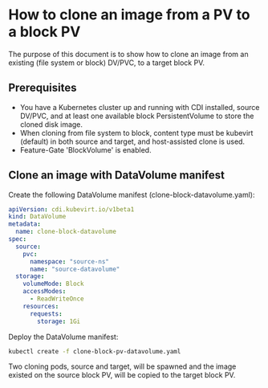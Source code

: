 # How to clone an image from a PV to a block PV
The purpose of this document is to show how to clone an image from an existing (file system or block) DV/PVC, to a target block PV.

## Prerequisites
- You have a Kubernetes cluster up and running with CDI installed, source DV/PVC, and at least one available block PersistentVolume to store the cloned disk image.
- When cloning from file system to block, content type must be kubevirt (default) in both source and target, and host-assisted clone is used.
- Feature-Gate 'BlockVolume' is enabled.


## Clone an image with DataVolume manifest

Create the following DataVolume manifest (clone-block-datavolume.yaml):

```yaml
apiVersion: cdi.kubevirt.io/v1beta1
kind: DataVolume
metadata:
  name: clone-block-datavolume
spec:
  source:
    pvc:
      namespace: "source-ns"
      name: "source-datavolume"
  storage:
    volumeMode: Block
    accessModes:
      - ReadWriteOnce
    resources:
      requests:
        storage: 1Gi
```

Deploy the DataVolume manifest:

```bash
kubectl create -f clone-block-pv-datavolume.yaml
```

Two cloning pods, source and target, will be spawned and the image existed on the source block PV, will be copied to the target block PV.
